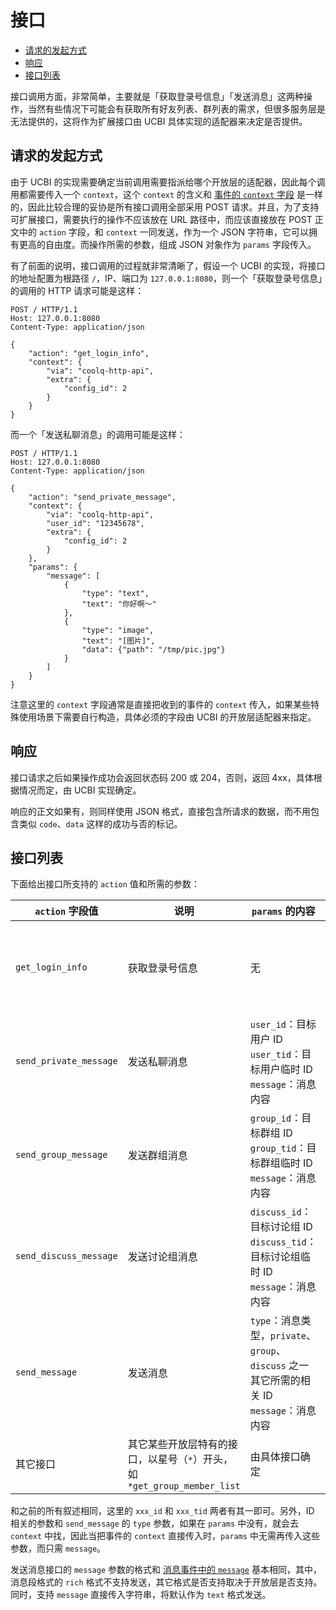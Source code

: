 # 接口

<!-- TOC -->

- [请求的发起方式](#请求的发起方式)
- [响应](#响应)
- [接口列表](#接口列表)

<!-- /TOC -->

接口调用方面，非常简单，主要就是「获取登录号信息」「发送消息」这两种操作，当然有些情况下可能会有获取所有好友列表、群列表的需求，但很多服务层是无法提供的，这将作为扩展接口由 UCBI 具体实现的适配器来决定是否提供。

## 请求的发起方式

由于 UCBI 的实现需要确定当前调用需要指派给哪个开放层的适配器，因此每个调用都需要传入一个 `context`，这个 `context` 的含义和 [事件的 `context` 字段](Event.md#context-字段) 是一样的，因此比较合理的妥协是所有接口调用全部采用 POST 请求。并且，为了支持可扩展接口，需要执行的操作不应该放在 URL 路径中，而应该直接放在 POST 正文中的 `action` 字段，和 `context` 一同发送，作为一个 JSON 字符串，它可以拥有更高的自由度。而操作所需的参数，组成 JSON 对象作为 `params` 字段传入。

有了前面的说明，接口调用的过程就非常清晰了，假设一个 UCBI 的实现，将接口的地址配置为根路径 `/`，IP、端口为 `127.0.0.1:8080`，则一个「获取登录号信息」的调用的 HTTP 请求可能是这样：

```http
POST / HTTP/1.1
Host: 127.0.0.1:8080
Content-Type: application/json

{
    "action": "get_login_info",
    "context": {
        "via": "coolq-http-api",
        "extra": {
            "config_id": 2
        }
    }
}
```

而一个「发送私聊消息」的调用可能是这样：

```http
POST / HTTP/1.1
Host: 127.0.0.1:8080
Content-Type: application/json

{
    "action": "send_private_message",
    "context": {
        "via": "coolq-http-api",
        "user_id": "12345678",
        "extra": {
            "config_id": 2
        }
    },
    "params": {
        "message": [
            {
                "type": "text",
                "text": "你好啊～"
            },
            {
                "type": "image",
                "text": "[图片]",
                "data": {"path": "/tmp/pic.jpg"}
            }
        ]
    }
}
```

注意这里的 `context` 字段通常是直接把收到的事件的 `context` 传入，如果某些特殊使用场景下需要自行构造，具体必须的字段由 UCBI 的开放层适配器来指定。

## 响应

接口请求之后如果操作成功会返回状态码 200 或 204，否则，返回 4xx，具体根据情况而定，由 UCBI 实现确定。

响应的正文如果有，则同样使用 JSON 格式，直接包含所请求的数据，而不用包含类似 `code`、`data` 这样的成功与否的标记。

## 接口列表

下面给出接口所支持的 `action` 值和所需的参数：

| `action` 字段值 | 说明 | `params` 的内容 | 响应数据 |
| -------------- | --- | ------- | ------- |
| `get_login_info` | 获取登录号信息 | 无 | `user_id`：ID<br>`user_tid`：临时 ID<br>`user_name`：昵称／用户名 |
| `send_private_message` | 发送私聊消息 | `user_id`：目标用户 ID<br>`user_tid`：目标用户临时 ID<br>`message`：消息内容 | 无 |
| `send_group_message` | 发送群组消息 | `group_id`：目标群组 ID<br>`group_tid`：目标群组临时 ID<br>`message`：消息内容 | 无 |
| `send_discuss_message` | 发送讨论组消息 | `discuss_id`：目标讨论组 ID<br>`discuss_tid`：目标讨论组临时 ID<br>`message`：消息内容 | 无 |
| `send_message` | 发送消息 | `type`：消息类型，`private`、`group`、`discuss` 之一<br>其它所需的相关 ID<br>`message`：消息内容 | 无 |
| 其它接口 | 其它某些开放层特有的接口，以星号（`*`）开头，如 `*get_group_member_list` | 由具体接口确定 | - |

和之前的所有叙述相同，这里的 `xxx_id` 和 `xxx_tid` 两者有其一即可。另外，ID 相关的参数和 `send_message` 的 `type` 参数，如果在 `params` 中没有，就会去 `context` 中找，因此当把事件的 `context` 直接传入时，`params` 中无需再传入这些参数，而只需 `message`。

发送消息接口的 `message` 参数的格式和 [消息事件中的 `message`](Event.md#消息类型) 基本相同，其中，消息段格式的 `rich` 格式不支持发送，其它格式是否支持取决于开放层是否支持。同时，支持 `message` 直接传入字符串，将默认作为 `text` 格式发送。
